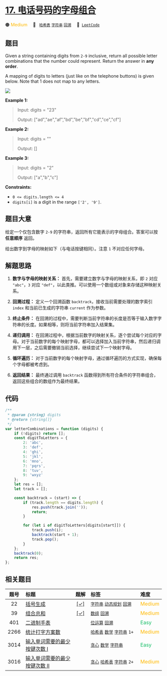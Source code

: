 # [17. 电话号码的字母组合](https://leetcode.com/problems/letter-combinations-of-a-phone-number)

🟠 <font color=#ffb800>Medium</font>&emsp; 🔖&ensp; [`哈希表`](/outline/tag/hash-table.md) [`字符串`](/outline/tag/string.md) [`回溯`](/outline/tag/backtracking.md)&emsp; 🔗&ensp;[`LeetCode`](https://leetcode.com/problems/letter-combinations-of-a-phone-number)

## 题目

Given a string containing digits from `2-9` inclusive, return all possible
letter combinations that the number could represent. Return the answer in
**any order**.

A mapping of digits to letters (just like on the telephone buttons) is given
below. Note that 1 does not map to any letters.

![](https://assets.leetcode.com/uploads/2022/03/15/1200px-telephone-keypad2svg.png)

**Example 1:**

> Input: digits = "23"
>
> Output: ["ad","ae","af","bd","be","bf","cd","ce","cf"]

**Example 2:**

> Input: digits = ""
>
> Output: []

**Example 3:**

> Input: digits = "2"
>
> Output: ["a","b","c"]

**Constraints:**

- `0 <= digits.length <= 4`
- `digits[i]` is a digit in the range `['2', '9']`.

## 题目大意

给定一个仅包含数字 `2-9` 的字符串，返回所有它能表示的字母组合。答案可以按 **任意顺序** 返回。

给出数字到字母的映射如下（与电话按键相同）。注意 `1` 不对应任何字母。

## 解题思路

1. **数字与字母的映射关系：** 首先，需要建立数字与字母的映射关系，即 `2` 对应 `"abc"`，`3` 对应 `"def"`，以此类推。可以使用一个数组或对象来存储这种映射关系。

2. **回溯过程：** 定义一个回溯函数 `backtrack`，接收当前需要处理的数字索引 `index` 和当前已生成的字符串 `current` 作为参数。

3. **终止条件：** 在回溯的过程中，需要判断当前字符串的长度是否等于输入数字字符串的长度。如果相等，则将当前字符串加入结果集。

4. **递归调用：** 在回溯过程中，根据当前数字的映射关系，逐个尝试每个对应的字母。对于当前数字的每个映射字母，都可以选择加入当前字符串，然后递归调用下一层，之后需要撤销当前选择，继续尝试下一个映射字母。

5. **循环遍历：** 对于当前数字的每个映射字母，通过循环遍历的方式实现，确保每个字母都被考虑到。

6. **返回结果：** 最终通过调用 `backtrack` 函数得到所有符合条件的字符串组合，返回这些组合的数组作为最终结果。

## 代码

```javascript
/**
 * @param {string} digits
 * @return {string[]}
 */
var letterCombinations = function (digits) {
	if (!digits) return [];
	const digitToLetters = {
		2: 'abc',
		3: 'def',
		4: 'ghi',
		5: 'jkl',
		6: 'mno',
		7: 'pqrs',
		8: 'tuv',
		9: 'wxyz'
	};
	let res = [];
	let track = [];

	const backtrack = (start) => {
		if (track.length == digits.length) {
			res.push(track.join(''));
			return;
		}

		for (let i of digitToLetters[digits[start]]) {
			track.push(i);
			backtrack(start + 1);
			track.pop();
		}
	};
	backtrack(0);
	return res;
};
```

## 相关题目

<!-- prettier-ignore -->
| 题号 | 标题 | 题解 | 标签 | 难度 |
| :------: | :------ | :------: | :------ | :------ |
| 22 | [括号生成](https://leetcode.com/problems/generate-parentheses) | [[✓]](/problem/0022.md) |  [`字符串`](/outline/tag/string.md) [`动态规划`](/outline/tag/dynamic-programming.md) [`回溯`](/outline/tag/backtracking.md) | <font color=#ffb800>Medium</font> |
| 39 | [组合总和](https://leetcode.com/problems/combination-sum) | [[✓]](/problem/0039.md) |  [`数组`](/outline/tag/array.md) [`回溯`](/outline/tag/backtracking.md) | <font color=#ffb800>Medium</font> |
| 401 | [二进制手表](https://leetcode.com/problems/binary-watch) |  |  [`位运算`](/outline/tag/bit-manipulation.md) [`回溯`](/outline/tag/backtracking.md) | <font color=#15bd66>Easy</font> |
| 2266 | [统计打字方案数](https://leetcode.com/problems/count-number-of-texts) |  |  [`哈希表`](/outline/tag/hash-table.md) [`数学`](/outline/tag/math.md) [`字符串`](/outline/tag/string.md) `1+` | <font color=#ffb800>Medium</font> |
| 3014 | [输入单词需要的最少按键次数 I](https://leetcode.com/problems/minimum-number-of-pushes-to-type-word-i) |  |  [`贪心`](/outline/tag/greedy.md) [`数学`](/outline/tag/math.md) [`字符串`](/outline/tag/string.md) | <font color=#15bd66>Easy</font> |
| 3016 | [输入单词需要的最少按键次数 II](https://leetcode.com/problems/minimum-number-of-pushes-to-type-word-ii) |  |  [`贪心`](/outline/tag/greedy.md) [`哈希表`](/outline/tag/hash-table.md) [`字符串`](/outline/tag/string.md) `2+` | <font color=#ffb800>Medium</font> |

<style>
.blue {
    background-color: #096dd9;
    padding: 0.25rem 0.5rem;
    margin: 0;
    font-size: 0.85em;
    border-radius: 3px;
    color: white;
    font-weight: 500;
}
table th:first-of-type { width: 10%; }
table th:nth-of-type(2) { width: 35%; }
table th:nth-of-type(3) { width: 10%; }
table th:nth-of-type(4) { width: 35%; }
table th:nth-of-type(5) { width: 10%; }
</style>
